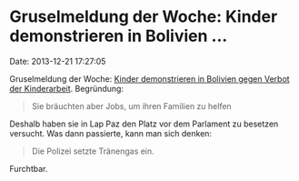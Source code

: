 Gruselmeldung der Woche: Kinder demonstrieren in Bolivien \...
==============================================================

Date: 2013-12-21 17:27:05

Gruselmeldung der Woche: [Kinder demonstrieren in Bolivien gegen Verbot
der
Kinderarbeit](http://de.euronews.com/2013/12/19/bolivien-kinder-pruegeln-sich-mit-der-polizei/).
Begründung:

> Sie bräuchten aber Jobs, um ihren Familien zu helfen

Deshalb haben sie in Lap Paz den Platz vor dem Parlament zu besetzen
versucht. Was dann passierte, kann man sich denken:

> Die Polizei setzte Tränengas ein.

Furchtbar.
